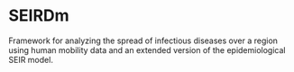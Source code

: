 # SEIRDm
Framework for analyzing the spread of infectious diseases over a region using human mobility data and an extended version of the epidemiological SEIR model. 
